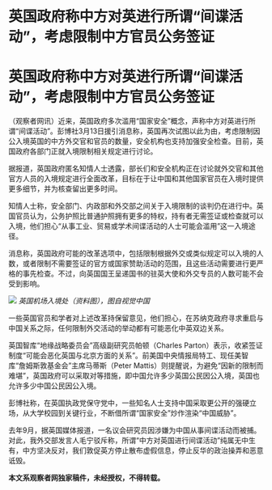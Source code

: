 # 英国政府称中方对英进行所谓“间谍活动”，考虑限制中方官员公务签证

# 英国政府称中方对英进行所谓“间谍活动”，考虑限制中方官员公务签证

（观察者网讯）近来，英国政府多次滥用“国家安全”概念，声称中方对英进行所谓“间谍活动”。彭博社3月13日援引消息称，英国再次试图以此为由，考虑限制因公入境英国的中方外交官和官员的数量，安全机构也支持加强安全检查。目前，英国政府各部门正就入境限制相关规定进行讨论。

据报道，英国政府匿名知情人士透露，部长们和安全机构正在讨论就外交官和其他官方人员的入境规定进行全面改革，目标在于让中国和其他国家官员在入境时提供更多细节，并为核查留出更多时间。

知情人士称，安全部门、内政部和外交部之间关于入境限制的谈判仍在进行中。英国官员认为，公务护照比普通护照拥有更多的特权，持有者无需签证或检查就可以入境，他们担心“从事工业、贸易或学术间谍活动的人士可能会滥用”这一入境途径。

消息称，英国政府可能的改革选项中，包括限制根据外交或类似规定可以入境的人数，或者限制不需要签证的官方或国家赞助活动的范围，且这些活动需要进行更严格的事先检查。不过，向英国国王呈递国书的驻英大使和外交专员的人数可能不会受到影响。

![](https://inews.gtimg.com/om_bt/O9HYxUt2b0WxQNy1IrjpaDieqXaAczIBEUk5qnNqUPn5UAA/1000)
_英国机场入境处（资料图），图自视觉中国_

一些英国官员和学者对上述改革持保留意见，他们担心，在苏纳克政府寻求重启与中国关系之际，任何限制外交活动的举动都有可能恶化中英双边关系。

英国智库“地缘战略委员会”高级副研究员帕顿（Charles
Parton）表示，收紧签证制度“可能会恶化英国与北京方面的关系”。前美国中央情报局特工、现任美智库“詹姆斯敦基金会”主席马蒂斯（Peter
Mattis）则提醒说，为避免“因新的限制而难堪”，英国政府可以采取对等措施，即中国允许多少英国公民因公入境，英国也允许多少中国公民因公入境。

彭博社称，在英国执政党保守党中，一些知名人士支持中国采取更公开的强硬立场，从大学校园到关键行业，不断借所谓“国家安全”炒作渲染“中国威胁”。

去年9月，据英国媒体报道，一名议会研究员因涉嫌为中国从事间谍活动而被捕。对此，我外交部发言人毛宁驳斥称，所谓“中方对英国进行间谍活动”纯属无中生有，中方坚决反对，我们敦促英方停止散布虚假信息，停止反华的政治操弄和恶意诋毁。

**本文系观察者网独家稿件，未经授权，不得转载。**

